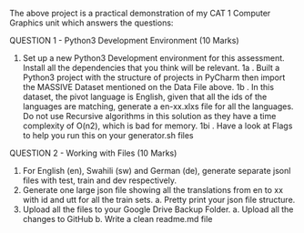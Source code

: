 The above project is a practical demonstration of my CAT 1 Computer Graphics unit
which answers the questions:

QUESTION 1 - Python3 Development Environment (10 Marks)

1. Set up a new Python3 Development environment for this assessment. Install all the dependencies that you think will be
   relevant.
   1a . Built a Python3 project with the structure of projects in PyCharm then import the
   MASSIVE Dataset mentioned on the Data File above.
   1b . In this dataset, the pivot language is English, given that all the ids of the languages are
   matching, generate a en-xx.xlxs file for all the languages. Do not use Recursive algorithms in this solution as they
   have a time complexity of O(n2), which is bad for memory.
   1bi . Have a look at Flags to help you run this on your generator.sh files

QUESTION 2 - Working with Files (10 Marks)

1. For English (en), Swahili (sw) and German (de), generate separate jsonl files with test, train
   and dev respectively.
2. Generate one large json file showing all the translations from en to xx with id and utt for all
   the train sets.
   a. Pretty print your json file structure.
3. Upload all the files to your Google Drive Backup Folder.
   a. Upload all the changes to GitHub
   b. Write a clean readme.md file